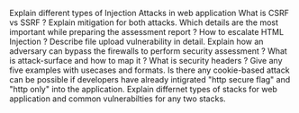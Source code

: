 Explain different types of Injection Attacks in web application
What is CSRF vs SSRF ? Explain mitigation for both attacks.
Which details are the most important while preparing the assessment report ?
How to escalate HTML Injection ?
Describe file upload vulnerability in detail.
Explain how an adversary can bypass the firewalls to perform security assessment ?
What is attack-surface and how to map it ?
What is security headers ? Give any five examples with usecases and formats.
Is there any cookie-based attack can be possible if developers have already intigrated "http secure flag" and "http only" into the application.
Explain differnet types of stacks for web application and common vulnerabilties for any two stacks.
